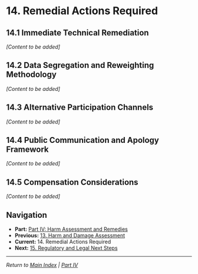 # 14. Remedial Actions Required

## 14.1 Immediate Technical Remediation

*[Content to be added]*

## 14.2 Data Segregation and Reweighting Methodology

*[Content to be added]*

## 14.3 Alternative Participation Channels

*[Content to be added]*

## 14.4 Public Communication and Apology Framework

*[Content to be added]*

## 14.5 Compensation Considerations

*[Content to be added]*

## Navigation
- **Part:** [Part IV: Harm Assessment and Remedies](part-iv-harm-assessment-remedies.md)
- **Previous:** [13. Harm and Damage Assessment](13-harm-damage-assessment.md)
- **Current:** 14. Remedial Actions Required
- **Next:** [15. Regulatory and Legal Next Steps](15-regulatory-legal-steps.md)

---
*Return to [Main Index](README.md) | [Part IV](part-iv-harm-assessment-remedies.md)*